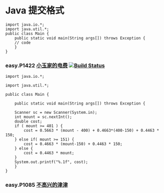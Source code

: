 # Java 提交格式
````
import java.io.*;
import java.util.*;
public class Main {
    public static void main(String args[]) throws Exception {
    // code
    }
}
````
### easy.P1422 [小玉家的电费](https://www.luogu.org/problemnew/show/P1422) [![Build Status](https://travis-ci.org/phodal/mest.svg?branch=master)](https://travis-ci.org/phodal/mest)

````
import java.io.*;

import java.util.*;

public class Main {

    public static void main(String args[]) throws Exception {

    Scanner sc = new Scanner(System.in);
    int mount = sc.nextInt();
    double cost;
    if ( mount >= 401 ) {
        cost = 0.5663 * (mount - 400) + 0.4663*(400-150) + 0.4463 * 150;
    } else if( mount >= 151) {
        cost = 0.4663 * (mount-150) + 0.4463 * 150;
    } else {
        cost = 0.4463 * mount;
    }
    System.out.printf("%.1f", cost);
    }
}
````
### easy.P1085 [不高兴的津津](https://www.luogu.org/problemnew/show/P1085)
````



````